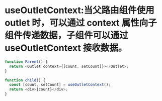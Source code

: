 # useOutletContext:当父路由组件使用 outlet 时，可以通过 context 属性向子组件传递数据，子组件可以通过 useOutletContext 接收数据。

```js
function Parent() {
  return <Outlet context={[count, setCount]}></Outlet>;
}

function child() {
  const [count, setCount] = useOutletContext();
  return <div>{count}</div>;
}
```

